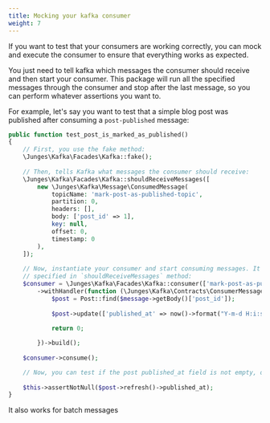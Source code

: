 ```yaml
---
title: Mocking your kafka consumer
weight: 7
---
```


If you want to test that your consumers are working correctly, you can mock and execute the consumer to
ensure that everything works as expected.

You just need to tell kafka which messages the consumer should receive and then start your consumer. This package will
run all the specified messages through the consumer and stop after the last message, so you can perform whatever
assertions you want to.

For example, let's say you want to test that a simple blog post was published after consuming a `post-published` message:

```php
public function test_post_is_marked_as_published()
{
    // First, you use the fake method:
    \Junges\Kafka\Facades\Kafka::fake();
    
    // Then, tells Kafka what messages the consumer should receive:
    \Junges\Kafka\Facades\Kafka::shouldReceiveMessages([
        new \Junges\Kafka\Message\ConsumedMessage(
            topicName: 'mark-post-as-published-topic',
            partition: 0,
            headers: [],
            body: ['post_id' => 1],
            key: null,
            offset: 0,
            timestamp: 0
        ),
    ]);
    
    // Now, instantiate your consumer and start consuming messages. It will consume only the messages
    // specified in `shouldReceiveMessages` method:
    $consumer = \Junges\Kafka\Facades\Kafka::consumer(['mark-post-as-published-topic'])
        ->withHandler(function (\Junges\Kafka\Contracts\ConsumerMessage $message) use (&$posts) {
            $post = Post::find($message->getBody()['post_id']);
    
            $post->update(['published_at' => now()->format("Y-m-d H:i:s")]);
    
            return 0;

        })->build();
        
    $consumer->consume();

    // Now, you can test if the post published_at field is not empty, or anything else you want to test:
    
    $this->assertNotNull($post->refresh()->published_at);
}
```

It also works for batch messages